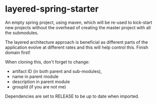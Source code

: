 # layered-spring-starter
An empty spring project, using maven, which will be re-used to kick-start new projects without the overhead of creating the master project with all the submodules.

The layered architecture approach is beneficial as different parts of the application evolve at different rates and this will help control this.
Finish domain first!

When cloning this, don't forget to change:
 * artifact ID (in both parent and sub-modules),
 * name in parent module
 * description in parent module
 * groupId (if you are not me)
 
Dependencies are set to RELEASE to be up to date when imported.

